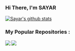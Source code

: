 ### Hi There, I'm SAYAR


[![Sayar's github stats](https://github-readme-stats.vercel.app/api?username=sam4u3&show_icons=true&title_color=fff&icon_color=79ff97&text_color=9f9f9f&bg_color=151515)](https://github.com/sam4u3/github-readme-stats)


### My Popular Repositories :

<a href="https://github.com/PyWizards/Selenium_Screenshot">
  <img align="left" src="https://github-readme-stats.vercel.app/api/pin/?username=PyWizards&repo=Selenium_Screenshot&show_icons=true&title_color=fff&icon_color=79ff97&text_color=9f9f9f&bg_color=151515" />
</a>
<a href="https://github.com/PyWizards/TextExtract">
  <img align="left" src="https://github-readme-stats.vercel.app/api/pin/?username=PyWizards&repo=TextExtract&show_icons=true&title_color=fff&icon_color=79ff97&text_color=9f9f9f&bg_color=151515" />
</a>

